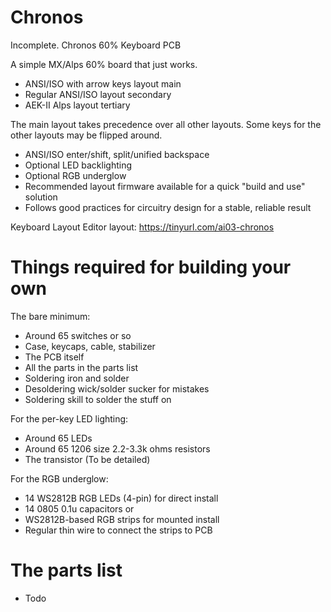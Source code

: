 # Chronos
Incomplete.
Chronos 60% Keyboard PCB

A simple MX/Alps 60% board that just works.

 * ANSI/ISO with arrow keys layout main
 * Regular ANSI/ISO layout secondary
 * AEK-II Alps layout tertiary
 
The main layout takes precedence over all other layouts. 
Some keys for the other layouts may be flipped around.
 
 * ANSI/ISO enter/shift, split/unified backspace
 * Optional LED backlighting
 * Optional RGB underglow
 * Recommended layout firmware available for a quick "build and use" solution
 * Follows good practices for circuitry design for a stable, reliable result

Keyboard Layout Editor layout: https://tinyurl.com/ai03-chronos

# Things required for building your own

The bare minimum:

 * Around 65 switches or so
 * Case, keycaps, cable, stabilizer
 * The PCB itself
 * All the parts in the parts list
 * Soldering iron and solder
 * Desoldering wick/solder sucker for mistakes
 * Soldering skill to solder the stuff on
 
For the per-key LED lighting:

 * Around 65 LEDs
 * Around 65 1206 size 2.2-3.3k ohms resistors
 * The transistor (To be detailed)
 
For the RGB underglow:

 * 14 WS2812B RGB LEDs (4-pin) for direct install
 * 14 0805 0.1u capacitors 
   or
 * WS2812B-based RGB strips for mounted install
 * Regular thin wire to connect the strips to PCB
   
# 	The parts list

 * Todo
